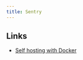 ```yaml
---
title: Sentry
---
```


## Links

* [Self hosting with Docker](https://develop.sentry.dev/self-hosted/)
